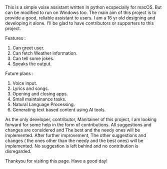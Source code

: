 This is a simple voise assistant written in python ecspecially for macOS. But can be modified to run on Windows too. The main aim of this project is to provide a good, reliable assistant to users. I am a 16 yr old designing and developing it alone. I'll be glad to have contributors or supporters to this project.

Features :
  1. Can greet user.
  2. Can fetch Weather information.
  3. Can tell some jokes.
  4. Speaks the output.

Future plans :
  1. Voice input.
  2. Lyrics and songs.
  3. Opening and closing apps.
  4. Small maintainance tasks.
  5. Natural Language Processing.
  6. Generating text based content using AI tools.

As the only developer, contributor, Manitainer of this project, I am looking forward for some help in the form of contributions. All suggestions and changes are considered and The best and the needy ones will be implemented. After further improvement, The other suggestions and changes ( the ones other than the needy and the best ones)
will be implemented. No suggestion is left behind and no contribution is disregarded.

Thankyou for visiting this page.
Have a good day!
